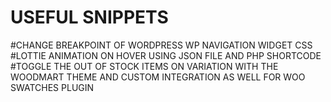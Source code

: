 # USEFUL SNIPPETS
#CHANGE BREAKPOINT OF WORDPRESS WP NAVIGATION WIDGET CSS
#LOTTIE ANIMATION ON HOVER USING JSON FILE AND PHP SHORTCODE
#TOGGLE THE OUT OF STOCK ITEMS ON VARIATION WITH THE WOODMART THEME AND CUSTOM INTEGRATION AS WELL FOR WOO SWATCHES PLUGIN